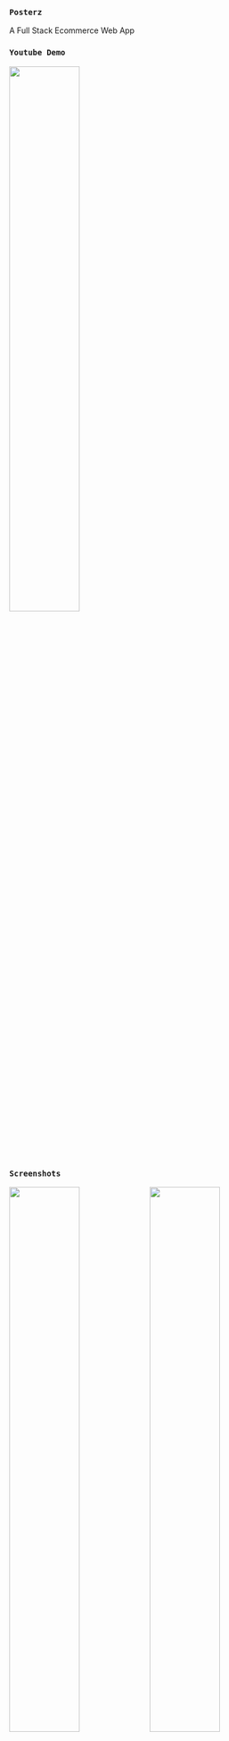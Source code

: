 ### `Posterz`

A Full Stack Ecommerce Web App

### `Youtube Demo`

<a href="https://youtu.be/3607XdefIYo"><img src="https://user-images.githubusercontent.com/95738812/233394575-26ce0672-f8a1-477a-a668-858d55911924.png" width=50% ></a>

### `Screenshots`

<img src="https://user-images.githubusercontent.com/95738812/233394575-26ce0672-f8a1-477a-a668-858d55911924.png" width=50% ><img src="https://user-images.githubusercontent.com/95738812/233394835-8f37cc56-f3a4-47c7-a5bb-b20c6d849575.png" width=50% >
<img src="https://user-images.githubusercontent.com/95738812/233394903-5085edac-ef8e-4998-abab-fdbfcbd69cfd.png" width=50% >


